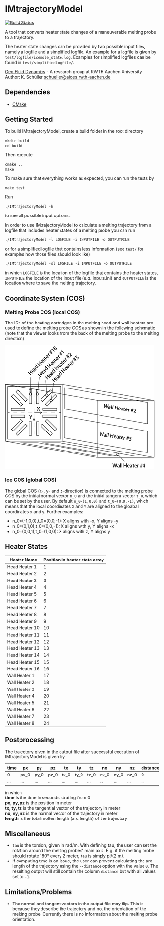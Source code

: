 # IMtrajectoryModel
[![Build Status](https://travis-ci.org/geo-fluid-dynamics/im-trajectory-model.svg?branch=master)](https://travis-ci.org/geo-fluid-dynamics/im-trajectory-model)

A tool that converts heater state changes of a maneuverable melting probe to a trajectory.

The heater state changes can be provided by two possible input files, namely a logfile and a simplified logfile. An example for a logfile is given by `test/logfile/icemole_state.log`. Examples for simplified logfiles can be found in `test/simplifiedLogfile/`.

[Geo Fluid Dynamics](www.gfd.rwth-aachen.de) - A research group at RWTH Aachen University<br>
Author: K. Schüller schueller@aices.rwth-aachen.de

## Dependencies
* [CMake](https://cmake.org)

## Getting Started
To build IMtrajectoryModel, create a build folder in the root directory
```
mkdir build
cd build
```
Then execute
```
cmake ..
make
```
To make sure that everything works as expected, you can run the tests by
```
make test
```
Run
```
./IMtrajectoryModel -h
```
to see all possible input options.

In order to use IMtrajectoryModel to calculate a melting trajectory from a logfile that includes heater states of a melting probe you can run
```
./IMtrajectoryModel -l LOGFILE -i INPUTFILE -o OUTPUTFILE
```
or for a simplified logfile that contains less information (see `test/` for examples how those files should look like)
```
./IMtrajectoryModel -sl LOGFILE -i INPUTFILE -o OUTPUTFILE
```
in which `LOGFILE` is the location of the logfile that contains the heater states, `INPUTFILE` the location of the input file (e.g. inputs.ini) and `OUTPUTFILE` is the location where to save the melting trajectory.

## Coordinate System (COS)
### Melting Probe COS (local COS)
The IDs of the heating cartridges in the melting head and wall heaters are used to define the melting probe COS as shown in the following schematic (note that the viewer looks from the back of the melting probe to the melting direction)

![IMschematic](doc/github/IMschematic.png)

### Ice COS (global COS)
The global COS (x-, y- and z-direction) is connected to the melting probe COS by the initial normal vector `n_0` and the initial tangent vector `t_0`, which can be set by the user. By default `n_0=(1,0,0)` and `t_0=(0,0,-1)`, which means that the local coordinates `X` and `Y` are aligned to the gloabal coordinates `x` and `y`. Further examples:
* n_0=(-1,0,0),t_0=(0,0,-1): X aligns with -x, Y aligns -y
* n_0=(0,1,0),t_0=(0,0,-1): X aligns with y, Y aligns -x
* n_0=(0,0,1),t_0=(1,0,0): X aligns with z, Y aligns y

## Heater States
| Heater Name | Position in heater state array |
| --- | --- |
| Head Heater 1 | 1 |
| Head Heater 2 | 2 |
| Head Heater 3 | 3 |
| Head Heater 4 | 4 |
| Head Heater 5 | 5 |
| Head Heater 6 | 6 |
| Head Heater 7 | 7 |
| Head Heater 8 | 8 |
| Head Heater 9 | 9 |
| Head Heater 10 | 10 |
| Head Heater 11 | 11 |
| Head Heater 12 | 12 |
| Head Heater 13 | 13 |
| Head Heater 14 | 14 |
| Head Heater 15 | 15 |
| Head Heater 16 | 16 |
| Wall Heater 1 | 17 |
| Wall Heater 2 | 18 |
| Wall Heater 3 | 19 |
| Wall Heater 4 | 20 |
| Wall Heater 5 | 21 |
| Wall Heater 6 | 22 |
| Wall Heater 7 | 23 |
| Wall Heater 8 | 24 |

## Postprocessing
The trajectory given in the output file after successful execution of IMtrajectoryModel is given by

| time | px | py | pz | tx | ty | tz | nx | ny | nz | distance
| --- | --- | --- | --- | --- | --- | --- | --- | --- | --- | --- |
| 0 | px_0 | py_0 | pz_0 | tx_0 | ty_0 | tz_0 | nx_0 | ny_0 | nz_0 | 0 |
| ... | ... | ... | ... | ... | ... | ... | ... | ... | ... | ... |

in which<br>
  **time**        is the time in seconds strating from 0<br>
  **px, py, pz**  is the position in meter<br>
  **tx, ty, tz**  is the tangential vector of the trajectory in meter<br>
  **nx, ny, nz**  is the normal vector of the trajectory in meter<br>
  **length**      is the total molten length (arc length) of the trajectory

## Miscellaneous
* `tau` is the torsion, given in rad/m. With defining tau, the user can set the rotation around the melting probes' main axis. E.g. if the melting probe should rotate 180° every 2 meter, `tau` is simply pi/(2 m).
* If computing time is an issue, the user can prevent calculating the arc length of the trajectory using the `--distance` option with the value `0`. The resulting output will still contain the column `distance` but with all values set to `-1`.

## Limitations/Problems
* The normal and tangent vectors in the output file may flip. This is because they describe the trajectory and not the orientation of the melting probe. Currently there is no information about the melting probe orientation.
